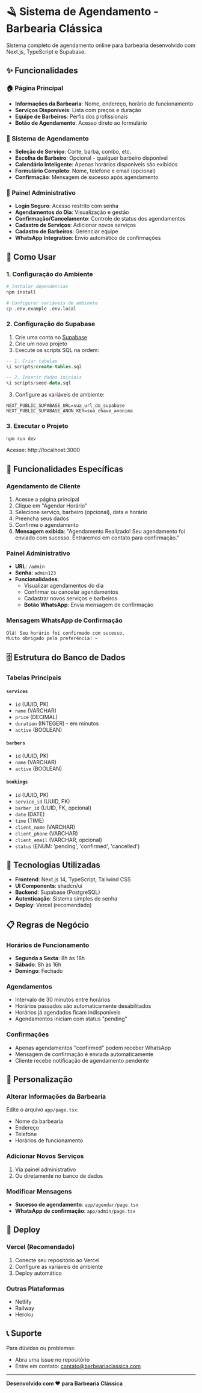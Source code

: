 # 🪒 Sistema de Agendamento - Barbearia Clássica

Sistema completo de agendamento online para barbearia desenvolvido com Next.js, TypeScript e Supabase.

## ✨ Funcionalidades

### 🏠 Página Principal
- **Informações da Barbearia**: Nome, endereço, horário de funcionamento
- **Serviços Disponíveis**: Lista com preços e duração
- **Equipe de Barbeiros**: Perfis dos profissionais
- **Botão de Agendamento**: Acesso direto ao formulário

### 📅 Sistema de Agendamento
- **Seleção de Serviço**: Corte, barba, combo, etc.
- **Escolha de Barbeiro**: Opcional - qualquer barbeiro disponível
- **Calendário Inteligente**: Apenas horários disponíveis são exibidos
- **Formulário Completo**: Nome, telefone e email (opcional)
- **Confirmação**: Mensagem de sucesso após agendamento

### 🔐 Painel Administrativo
- **Login Seguro**: Acesso restrito com senha
- **Agendamentos do Dia**: Visualização e gestão
- **Confirmação/Cancelamento**: Controle de status dos agendamentos
- **Cadastro de Serviços**: Adicionar novos serviços
- **Cadastro de Barbeiros**: Gerenciar equipe
- **WhatsApp Integration**: Envio automático de confirmações

## 🚀 Como Usar

### 1. Configuração do Ambiente

```bash
# Instalar dependências
npm install

# Configurar variáveis de ambiente
cp .env.example .env.local
```

### 2. Configuração do Supabase

1. Crie uma conta no [Supabase](https://supabase.com)
2. Crie um novo projeto
3. Execute os scripts SQL na ordem:

```sql
-- 1. Criar tabelas
\i scripts/create-tables.sql

-- 2. Inserir dados iniciais
\i scripts/seed-data.sql
```

3. Configure as variáveis de ambiente:

```env
NEXT_PUBLIC_SUPABASE_URL=sua_url_do_supabase
NEXT_PUBLIC_SUPABASE_ANON_KEY=sua_chave_anonima
```

### 3. Executar o Projeto

```bash
npm run dev
```

Acesse: http://localhost:3000

## 📱 Funcionalidades Específicas

### Agendamento de Cliente
1. Acesse a página principal
2. Clique em "Agendar Horário"
3. Selecione serviço, barbeiro (opcional), data e horário
4. Preencha seus dados
5. Confirme o agendamento
6. **Mensagem exibida**: "Agendamento Realizado! Seu agendamento foi enviado com sucesso. Entraremos em contato para confirmação."

### Painel Administrativo
- **URL**: `/admin`
- **Senha**: `admin123`
- **Funcionalidades**:
  - Visualizar agendamentos do dia
  - Confirmar ou cancelar agendamentos
  - Cadastrar novos serviços e barbeiros
  - **Botão WhatsApp**: Envia mensagem de confirmação

### Mensagem WhatsApp de Confirmação
```
Olá! Seu horário foi confirmado com sucesso.
Muito obrigado pela preferência! ✂️
```

## 🗄️ Estrutura do Banco de Dados

### Tabelas Principais

#### `services`
- `id` (UUID, PK)
- `name` (VARCHAR)
- `price` (DECIMAL)
- `duration` (INTEGER) - em minutos
- `active` (BOOLEAN)

#### `barbers`
- `id` (UUID, PK)
- `name` (VARCHAR)
- `active` (BOOLEAN)

#### `bookings`
- `id` (UUID, PK)
- `service_id` (UUID, FK)
- `barber_id` (UUID, FK, opcional)
- `date` (DATE)
- `time` (TIME)
- `client_name` (VARCHAR)
- `client_phone` (VARCHAR)
- `client_email` (VARCHAR, opcional)
- `status` (ENUM: 'pending', 'confirmed', 'cancelled')

## 🎨 Tecnologias Utilizadas

- **Frontend**: Next.js 14, TypeScript, Tailwind CSS
- **UI Components**: shadcn/ui
- **Backend**: Supabase (PostgreSQL)
- **Autenticação**: Sistema simples de senha
- **Deploy**: Vercel (recomendado)

## 📋 Regras de Negócio

### Horários de Funcionamento
- **Segunda a Sexta**: 8h às 18h
- **Sábado**: 8h às 16h
- **Domingo**: Fechado

### Agendamentos
- Intervalo de 30 minutos entre horários
- Horários passados são automaticamente desabilitados
- Horários já agendados ficam indisponíveis
- Agendamentos iniciam com status "pending"

### Confirmações
- Apenas agendamentos "confirmed" podem receber WhatsApp
- Mensagem de confirmação é enviada automaticamente
- Cliente recebe notificação de agendamento pendente

## 🔧 Personalização

### Alterar Informações da Barbearia
Edite o arquivo `app/page.tsx`:
- Nome da barbearia
- Endereço
- Telefone
- Horários de funcionamento

### Adicionar Novos Serviços
1. Via painel administrativo
2. Ou diretamente no banco de dados

### Modificar Mensagens
- **Sucesso de agendamento**: `app/agendar/page.tsx`
- **WhatsApp de confirmação**: `app/admin/page.tsx`

## 🚀 Deploy

### Vercel (Recomendado)
1. Conecte seu repositório ao Vercel
2. Configure as variáveis de ambiente
3. Deploy automático

### Outras Plataformas
- Netlify
- Railway
- Heroku

## 📞 Suporte

Para dúvidas ou problemas:
- Abra uma issue no repositório
- Entre em contato: contato@barbeariaclassica.com

---

**Desenvolvido com ❤️ para Barbearia Clássica** 